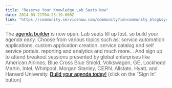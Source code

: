 ```yaml
---
title: "Reserve Your Knowledge Lab Seats Now"
date: 2014-03-21T04:25:19.000Z
link: "https://community.servicenow.com/community?id=community_blog&sys_id=38dd66e9dbd0dbc01dcaf3231f96194d"
---
```

<p><span style="color: #666666; font-family: arial, sans-serif; font-size: 16px;">The </span><a title="k-external-small" class="jive-link-external-small" href="http://knowledge.servicenow.com/KN14/AgendaBuilder/Mar3CommunityNE" rel="nofollow" style="font-size: 16px; font-family: arial, sans-serif; color: #000000;">agenda builder</a><span style="color: #666666; font-family: arial, sans-serif; font-size: 16px;"> is now open. Lab seats fill up fast, so build your agenda early. Choose from various topics such as: service automation applications, custom application creation, service catalog and self service portals, reporting and analytics and much more... And sign up to attend breakout sessions presented by global enterprises like American Airlines, Blue Cross Blue Shield, Volkswagen, GE, Lockheed Martin, Intel, Whirlpool, Morgan Stanley, CERN, Allstate, Hyatt, and Harvard University. </span><a title="k-external-small" class="jive-link-external-small" href="http://knowledge.servicenow.com/KN14/AgendaBuilder/Mar3CommunityNE" rel="nofollow" style="font-size: 16px; font-family: arial, sans-serif; color: #000000;">Build your agenda today!</a><span style="color: #666666; font-family: arial, sans-serif; font-size: 16px;"> (click on the "Sign In" button)</span></p>